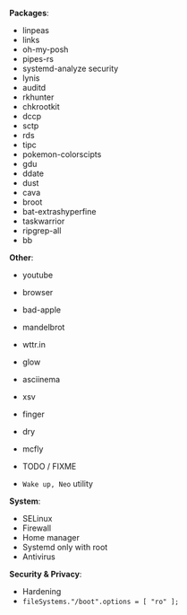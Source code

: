 **Packages**:

- linpeas
- links
- oh-my-posh
- pipes-rs
- systemd-analyze security
- lynis
- auditd
- rkhunter
- chkrootkit
- dccp
- sctp
- rds
- tipc
- pokemon-colorscipts
- gdu
- ddate
- dust
- cava
- broot
- bat-extrashyperfine
- taskwarrior
- ripgrep-all
- bb

**Other**:

- youtube
- browser
- bad-apple
- mandelbrot

- wttr.in
- glow

- asciinema
- xsv
- finger
- dry
- mcfly

- TODO / FIXME

- `Wake up, Neo` utility

**System**:

- SELinux
- Firewall
- Home manager
- Systemd only with root
- Antivirus

**Security & Privacy**:

- Hardening
- `fileSystems."/boot".options = [ "ro" ];`
